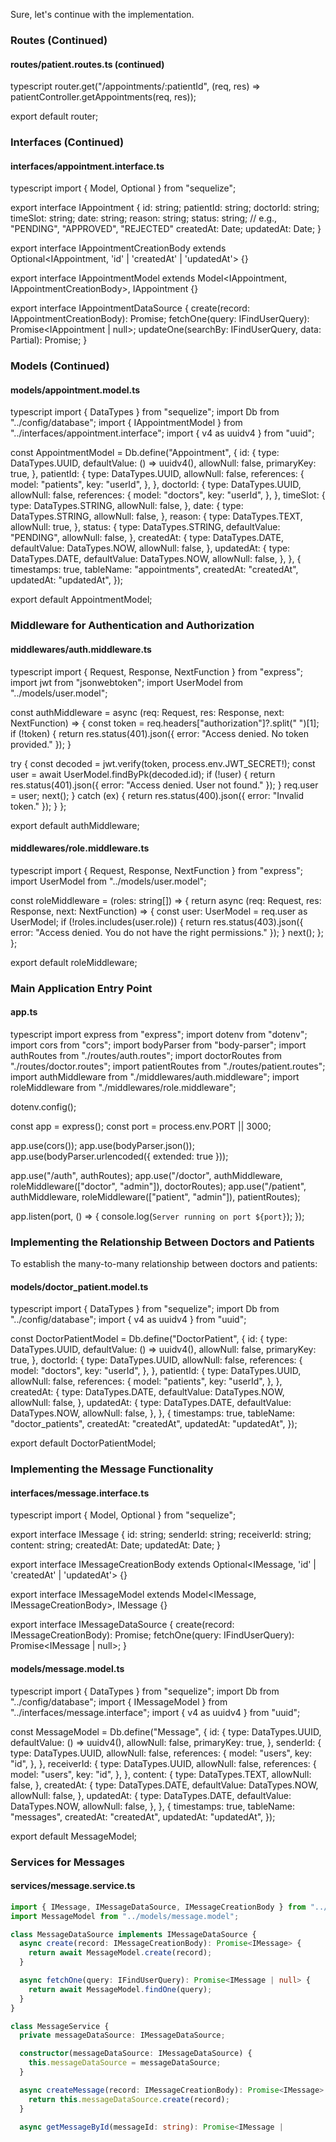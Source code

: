 Sure, let's continue with the implementation.

### Routes (Continued)

#### routes/patient.routes.ts (continued)
typescript
router.get("/appointments/:patientId", (req, res) => patientController.getAppointments(req, res));

export default router;


### Interfaces (Continued)

#### interfaces/appointment.interface.ts
typescript
import { Model, Optional } from "sequelize";

export interface IAppointment {
  id: string;
  patientId: string;
  doctorId: string;
  timeSlot: string;
  date: string;
  reason: string;
  status: string; // e.g., "PENDING", "APPROVED", "REJECTED"
  createdAt: Date;
  updatedAt: Date;
}

export interface IAppointmentCreationBody extends Optional<IAppointment, 'id' | 'createdAt' | 'updatedAt'> {}

export interface IAppointmentModel extends Model<IAppointment, IAppointmentCreationBody>, IAppointment {}

export interface IAppointmentDataSource {
  create(record: IAppointmentCreationBody): Promise<IAppointment>;
  fetchOne(query: IFindUserQuery): Promise<IAppointment | null>;
  updateOne(searchBy: IFindUserQuery, data: Partial<IAppointment>): Promise<void>;
}


### Models (Continued)

#### models/appointment.model.ts
typescript
import { DataTypes } from "sequelize";
import Db from "../config/database";
import { IAppointmentModel } from "../interfaces/appointment.interface";
import { v4 as uuidv4 } from "uuid";

const AppointmentModel = Db.define<IAppointmentModel>("Appointment", {
  id: {
    type: DataTypes.UUID,
    defaultValue: () => uuidv4(),
    allowNull: false,
    primaryKey: true,
  },
  patientId: {
    type: DataTypes.UUID,
    allowNull: false,
    references: {
      model: "patients",
      key: "userId",
    },
  },
  doctorId: {
    type: DataTypes.UUID,
    allowNull: false,
    references: {
      model: "doctors",
      key: "userId",
    },
  },
  timeSlot: {
    type: DataTypes.STRING,
    allowNull: false,
  },
  date: {
    type: DataTypes.STRING,
    allowNull: false,
  },
  reason: {
    type: DataTypes.TEXT,
    allowNull: true,
  },
  status: {
    type: DataTypes.STRING,
    defaultValue: "PENDING",
    allowNull: false,
  },
  createdAt: {
    type: DataTypes.DATE,
    defaultValue: DataTypes.NOW,
    allowNull: false,
  },
  updatedAt: {
    type: DataTypes.DATE,
    defaultValue: DataTypes.NOW,
    allowNull: false,
  },
}, {
  timestamps: true,
  tableName: "appointments",
  createdAt: "createdAt",
  updatedAt: "updatedAt",
});

export default AppointmentModel;


### Middleware for Authentication and Authorization

#### middlewares/auth.middleware.ts
typescript
import { Request, Response, NextFunction } from "express";
import jwt from "jsonwebtoken";
import UserModel from "../models/user.model";

const authMiddleware = async (req: Request, res: Response, next: NextFunction) => {
  const token = req.headers["authorization"]?.split(" ")[1];
  if (!token) {
    return res.status(401).json({ error: "Access denied. No token provided." });
  }

  try {
    const decoded = jwt.verify(token, process.env.JWT_SECRET!);
    const user = await UserModel.findByPk(decoded.id);
    if (!user) {
      return res.status(401).json({ error: "Access denied. User not found." });
    }
    req.user = user;
    next();
  } catch (ex) {
    return res.status(400).json({ error: "Invalid token." });
  }
};

export default authMiddleware;


#### middlewares/role.middleware.ts
typescript
import { Request, Response, NextFunction } from "express";
import UserModel from "../models/user.model";

const roleMiddleware = (roles: string[]) => {
  return async (req: Request, res: Response, next: NextFunction) => {
    const user: UserModel = req.user as UserModel;
    if (!roles.includes(user.role)) {
      return res.status(403).json({ error: "Access denied. You do not have the right permissions." });
    }
    next();
  };
};

export default roleMiddleware;


### Main Application Entry Point

#### app.ts
typescript
import express from "express";
import dotenv from "dotenv";
import cors from "cors";
import bodyParser from "body-parser";
import authRoutes from "./routes/auth.routes";
import doctorRoutes from "./routes/doctor.routes";
import patientRoutes from "./routes/patient.routes";
import authMiddleware from "./middlewares/auth.middleware";
import roleMiddleware from "./middlewares/role.middleware";

dotenv.config();

const app = express();
const port = process.env.PORT || 3000;

app.use(cors());
app.use(bodyParser.json());
app.use(bodyParser.urlencoded({ extended: true }));

app.use("/auth", authRoutes);
app.use("/doctor", authMiddleware, roleMiddleware(["doctor", "admin"]), doctorRoutes);
app.use("/patient", authMiddleware, roleMiddleware(["patient", "admin"]), patientRoutes);

app.listen(port, () => {
  console.log(`Server running on port ${port}`);
});


### Implementing the Relationship Between Doctors and Patients

To establish the many-to-many relationship between doctors and patients:

#### models/doctor_patient.model.ts
typescript
import { DataTypes } from "sequelize";
import Db from "../config/database";
import { v4 as uuidv4 } from "uuid";

const DoctorPatientModel = Db.define("DoctorPatient", {
  id: {
    type: DataTypes.UUID,
    defaultValue: () => uuidv4(),
    allowNull: false,
    primaryKey: true,
  },
  doctorId: {
    type: DataTypes.UUID,
    allowNull: false,
    references: {
      model: "doctors",
      key: "userId",
    },
  },
  patientId: {
    type: DataTypes.UUID,
    allowNull: false,
    references: {
      model: "patients",
      key: "userId",
    },
  },
  createdAt: {
    type: DataTypes.DATE,
    defaultValue: DataTypes.NOW,
    allowNull: false,
  },
  updatedAt: {
    type: DataTypes.DATE,
    defaultValue: DataTypes.NOW,
    allowNull: false,
  },
}, {
  timestamps: true,
  tableName: "doctor_patients",
  createdAt: "createdAt",
  updatedAt: "updatedAt",
});

export default DoctorPatientModel;


### Implementing the Message Functionality

#### interfaces/message.interface.ts
typescript
import { Model, Optional } from "sequelize";

export interface IMessage {
  id: string;
  senderId: string;
  receiverId: string;
  content: string;
  createdAt: Date;
  updatedAt: Date;
}

export interface IMessageCreationBody extends Optional<IMessage, 'id' | 'createdAt' | 'updatedAt'> {}

export interface IMessageModel extends Model<IMessage, IMessageCreationBody>, IMessage {}

export interface IMessageDataSource {
  create(record: IMessageCreationBody): Promise<IMessage>;
  fetchOne(query: IFindUserQuery): Promise<IMessage | null>;
}


#### models/message.model.ts
typescript
import { DataTypes } from "sequelize";
import Db from "../config/database";
import { IMessageModel } from "../interfaces/message.interface";
import { v4 as uuidv4 } from "uuid";

const MessageModel = Db.define<IMessageModel>("Message", {
  id: {
    type: DataTypes.UUID,
    defaultValue: () => uuidv4(),
    allowNull: false,
    primaryKey: true,
  },
  senderId: {
    type: DataTypes.UUID,
    allowNull: false,
    references: {
      model: "users",
      key: "id",
    },
  },
  receiverId: {
    type: DataTypes.UUID,
    allowNull: false,
    references: {
      model: "users",
      key: "id",
    },
  },
  content: {
    type: DataTypes.TEXT,
    allowNull: false,
  },
  createdAt: {
    type: DataTypes.DATE,
    defaultValue: DataTypes.NOW,
    allowNull: false,
  },
  updatedAt: {
    type: DataTypes.DATE,
    defaultValue: DataTypes.NOW,
    allowNull: false,
  },
}, {
  timestamps: true,
  tableName: "messages",
  createdAt: "createdAt",
  updatedAt: "updatedAt",
});

export default MessageModel;


### Services for Messages

#### services/message.service.ts
```typescript
import { IMessage, IMessageDataSource, IMessageCreationBody } from "../interfaces/message.interface";
import MessageModel from "../models/message.model";

class MessageDataSource implements IMessageDataSource {
  async create(record: IMessageCreationBody): Promise<IMessage> {
    return await MessageModel.create(record);
  }

  async fetchOne(query: IFindUserQuery): Promise<IMessage | null> {
    return await MessageModel.findOne(query);
  }
}

class MessageService {
  private messageDataSource: IMessageDataSource;

  constructor(messageDataSource: IMessageDataSource) {
    this.messageDataSource = messageDataSource;
  }

  async createMessage(record: IMessageCreationBody): Promise<IMessage> {
    return this.messageDataSource.create(record);
  }

  async getMessageById(messageId: string): Promise<IMessage |